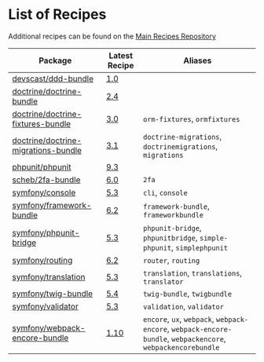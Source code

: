 # List of Recipes

Additional recipes can be found on the [Main Recipes Repository](https://github.com/symfony/recipes/blob/flex/main/RECIPES.md)

| Package | Latest Recipe | Aliases |
| --- | --- | --- |
| [devscast/ddd-bundle](https://packagist.org/packages/devscast/ddd-bundle) | [1.0](devscast/ddd-bundle/1.0) |  |
| [doctrine/doctrine-bundle](https://packagist.org/packages/doctrine/doctrine-bundle) | [2.4](doctrine/doctrine-bundle/2.4) |  |
| [doctrine/doctrine-fixtures-bundle](https://packagist.org/packages/doctrine/doctrine-fixtures-bundle) | [3.0](doctrine/doctrine-fixtures-bundle/3.0) | `orm-fixtures`, `ormfixtures` |
| [doctrine/doctrine-migrations-bundle](https://packagist.org/packages/doctrine/doctrine-migrations-bundle) | [3.1](doctrine/doctrine-migrations-bundle/3.1) | `doctrine-migrations`, `doctrinemigrations`, `migrations` |
| [phpunit/phpunit](https://packagist.org/packages/phpunit/phpunit) | [9.3](phpunit/phpunit/9.3) |  |
| [scheb/2fa-bundle](https://packagist.org/packages/scheb/2fa-bundle) | [6.0](scheb/2fa-bundle/6.0) | `2fa` |
| [symfony/console](https://packagist.org/packages/symfony/console) | [5.3](symfony/console/5.3) | `cli`, `console` |
| [symfony/framework-bundle](https://packagist.org/packages/symfony/framework-bundle) | [6.2](symfony/framework-bundle/6.2) | `framework-bundle`, `frameworkbundle` |
| [symfony/phpunit-bridge](https://packagist.org/packages/symfony/phpunit-bridge) | [5.3](symfony/phpunit-bridge/5.3) | `phpunit-bridge`, `phpunitbridge`, `simple-phpunit`, `simplephpunit` |
| [symfony/routing](https://packagist.org/packages/symfony/routing) | [6.2](symfony/routing/6.2) | `router`, `routing` |
| [symfony/translation](https://packagist.org/packages/symfony/translation) | [5.3](symfony/translation/5.3) | `translation`, `translations`, `translator` |
| [symfony/twig-bundle](https://packagist.org/packages/symfony/twig-bundle) | [5.4](symfony/twig-bundle/5.4) | `twig-bundle`, `twigbundle` |
| [symfony/validator](https://packagist.org/packages/symfony/validator) | [5.3](symfony/validator/5.3) | `validation`, `validator` |
| [symfony/webpack-encore-bundle](https://packagist.org/packages/symfony/webpack-encore-bundle) | [1.10](symfony/webpack-encore-bundle/1.10) | `encore`, `ux`, `webpack`, `webpack-encore`, `webpack-encore-bundle`, `webpackencore`, `webpackencorebundle` |